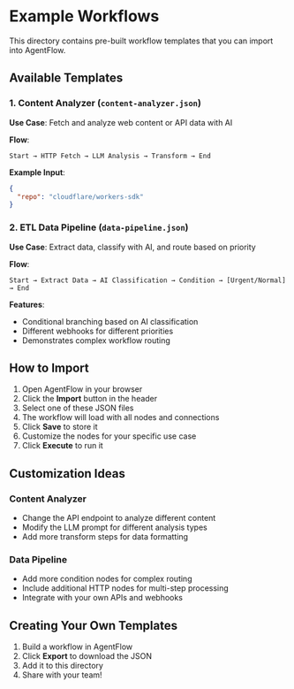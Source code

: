 # Example Workflows

This directory contains pre-built workflow templates that you can import into AgentFlow.

## Available Templates

### 1. Content Analyzer (`content-analyzer.json`)
**Use Case**: Fetch and analyze web content or API data with AI

**Flow**:
```
Start → HTTP Fetch → LLM Analysis → Transform → End
```

**Example Input**:
```json
{
  "repo": "cloudflare/workers-sdk"
}
```

### 2. ETL Data Pipeline (`data-pipeline.json`)
**Use Case**: Extract data, classify with AI, and route based on priority

**Flow**:
```
Start → Extract Data → AI Classification → Condition → [Urgent/Normal] → End
```

**Features**:
- Conditional branching based on AI classification
- Different webhooks for different priorities
- Demonstrates complex workflow routing

## How to Import

1. Open AgentFlow in your browser
2. Click the **Import** button in the header
3. Select one of these JSON files
4. The workflow will load with all nodes and connections
5. Click **Save** to store it
6. Customize the nodes for your specific use case
7. Click **Execute** to run it

## Customization Ideas

### Content Analyzer
- Change the API endpoint to analyze different content
- Modify the LLM prompt for different analysis types
- Add more transform steps for data formatting

### Data Pipeline
- Add more condition nodes for complex routing
- Include additional HTTP nodes for multi-step processing
- Integrate with your own APIs and webhooks

## Creating Your Own Templates

1. Build a workflow in AgentFlow
2. Click **Export** to download the JSON
3. Add it to this directory
4. Share with your team!
